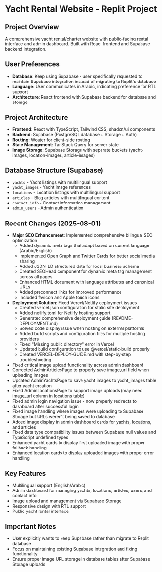 # Yacht Rental Website - Replit Project

## Project Overview
A comprehensive yacht rental/charter website with public-facing rental interface and admin dashboard. Built with React frontend and Supabase backend integration.

## User Preferences
- **Database**: Keep using Supabase - user specifically requested to maintain Supabase integration instead of migrating to Replit's database
- **Language**: User communicates in Arabic, indicating preference for RTL support
- **Architecture**: React frontend with Supabase backend for database and storage

## Project Architecture
- **Frontend**: React with TypeScript, Tailwind CSS, shadcn/ui components
- **Backend**: Supabase (PostgreSQL database + Storage + Auth)
- **Routing**: Wouter for client-side routing
- **State Management**: TanStack Query for server state
- **Image Storage**: Supabase Storage with separate buckets (yacht-images, location-images, article-images)

## Database Structure (Supabase)
- `yachts` - Yacht listings with multilingual support
- `yacht_images` - Yacht image references
- `locations` - Location listings with multilingual support  
- `articles` - Blog articles with multilingual content
- `contact_info` - Contact information management
- `admin_users` - Admin authentication

## Recent Changes (2025-08-01)
- **Major SEO Enhancement**: Implemented comprehensive bilingual SEO optimization
  - Added dynamic meta tags that adapt based on current language (Arabic/English)
  - Implemented Open Graph and Twitter Cards for better social media sharing
  - Added JSON-LD structured data for local business schema
  - Created SEOHead component for dynamic meta tag management across all pages
  - Enhanced HTML document with language attributes and canonical URLs
  - Added preconnect links for improved performance
  - Included favicon and Apple touch icons
- **Deployment Solution**: Fixed Vercel/Netlify deployment issues
  - Created vercel.json configuration for static site deployment
  - Added netlify.toml for Netlify hosting support
  - Generated comprehensive deployment guide (README-DEPLOYMENT.md)
  - Solved code display issue when hosting on external platforms
  - Added build scripts and configuration files for multiple hosting providers
  - Fixed "Missing public directory" error in Vercel
  - Updated build configuration to use @vercel/static-build properly
  - Created VERCEL-DEPLOY-GUIDE.md with step-by-step troubleshooting
- Fixed critical image upload functionality across admin dashboard
- Corrected AdminArticlesPage to properly save image_url field when uploading images
- Updated AdminYachtsPage to save yacht images to yacht_images table after yacht creation
- Fixed AdminLocationsPage to support image uploads (may need image_url column in locations table)
- Fixed admin login navigation issue - now properly redirects to dashboard after successful login
- Fixed image handling where images were uploading to Supabase Storage but URLs weren't being saved to database
- Added image display in admin dashboard cards for yachts, locations, and articles
- Fixed data type compatibility issues between Supabase null values and TypeScript undefined types
- Enhanced yacht cards to display first uploaded image with proper fallback handling
- Enhanced location cards to display uploaded images with proper error handling

## Key Features
- Multilingual support (English/Arabic)
- Admin dashboard for managing yachts, locations, articles, users, and contact info
- Image upload and management via Supabase Storage
- Responsive design with RTL support
- Public yacht rental interface

## Important Notes
- User explicitly wants to keep Supabase rather than migrate to Replit database
- Focus on maintaining existing Supabase integration and fixing functionality
- Ensure proper image URL storage in database tables after Supabase Storage uploads